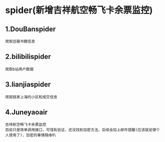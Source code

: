 # spider(新增吉祥航空畅飞卡余票监控)

## 1.DouBanspider
    爬取豆瓣书籍信息
## 2.bilibilispider
    爬取b站用户数据
## 3.lianjiaspider
    爬取链家上海的小区和成交信息
## 4.Juneyaoair
    吉祥航空畅飞卡余票监控
    目前只是简单调用接口，可惜有验证，还没找到加密方法，后续会加上邮件提醒(应该就足够个人使用了)，加密的事情随缘叭

